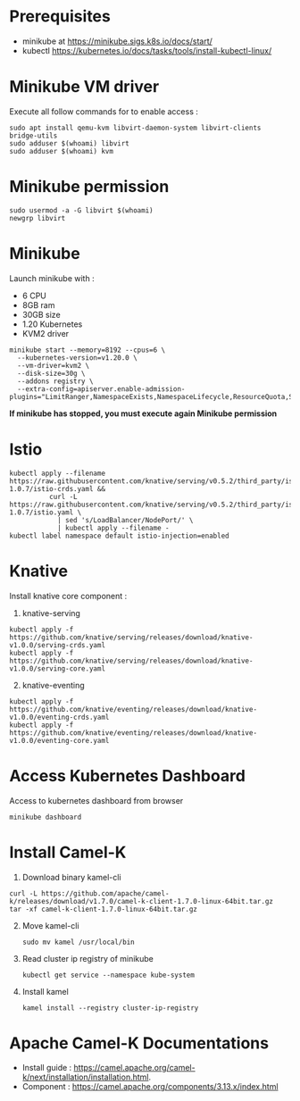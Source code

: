 
# Prerequisites
- minikube at https://minikube.sigs.k8s.io/docs/start/
- kubectl https://kubernetes.io/docs/tasks/tools/install-kubectl-linux/

# Minikube VM driver
Execute all follow commands for to enable access :

```
sudo apt install qemu-kvm libvirt-daemon-system libvirt-clients bridge-utils
sudo adduser $(whoami) libvirt
sudo adduser $(whoami) kvm
```  
# Minikube permission
```
sudo usermod -a -G libvirt $(whoami)
newgrp libvirt
```
# Minikube
Launch minikube with : 

 - 6 CPU
 - 8GB ram
 - 30GB size
 - 1.20 Kubernetes
 - KVM2 driver

```
minikube start --memory=8192 --cpus=6 \
  --kubernetes-version=v1.20.0 \
  --vm-driver=kvm2 \
  --disk-size=30g \
  --addons registry \
  --extra-config=apiserver.enable-admission-plugins="LimitRanger,NamespaceExists,NamespaceLifecycle,ResourceQuota,ServiceAccount,DefaultStorageClass,MutatingAdmissionWebhook"
```

**If minikube has stopped, you must execute again Minikube permission**

# Istio
```
kubectl apply --filename https://raw.githubusercontent.com/knative/serving/v0.5.2/third_party/istio-1.0.7/istio-crds.yaml &&
          curl -L https://raw.githubusercontent.com/knative/serving/v0.5.2/third_party/istio-1.0.7/istio.yaml \
            | sed 's/LoadBalancer/NodePort/' \
            | kubectl apply --filename -      
kubectl label namespace default istio-injection=enabled
```
# Knative
Install knative core component :
1. knative-serving 
```
kubectl apply -f https://github.com/knative/serving/releases/download/knative-v1.0.0/serving-crds.yaml
kubectl apply -f https://github.com/knative/serving/releases/download/knative-v1.0.0/serving-core.yaml
```
2. knative-eventing
```
kubectl apply -f https://github.com/knative/eventing/releases/download/knative-v1.0.0/eventing-crds.yaml
kubectl apply -f https://github.com/knative/eventing/releases/download/knative-v1.0.0/eventing-core.yaml
```
# Access Kubernetes Dashboard
Access to kubernetes dashboard from browser
```
minikube dashboard
```
# Install Camel-K
1. Download binary kamel-cli
```
curl -L https://github.com/apache/camel-k/releases/download/v1.7.0/camel-k-client-1.7.0-linux-64bit.tar.gz
tar -xf camel-k-client-1.7.0-linux-64bit.tar.gz
```
2. Move kamel-cli

    `sudo mv kamel /usr/local/bin`

3. Read cluster ip registry of minikube

    `kubectl get service --namespace kube-system`

4. Install kamel

   `kamel install --registry cluster-ip-registry`

# Apache Camel-K Documentations
- Install guide : https://camel.apache.org/camel-k/next/installation/installation.html.
- Component : https://camel.apache.org/components/3.13.x/index.html

